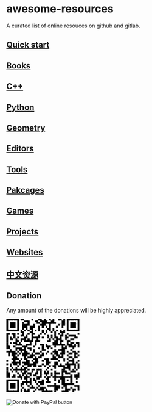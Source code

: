 # awesome-resources
A curated list of online resouces on github and gitlab.

## [Quick start](quick-start.md)

## [Books](books.md)

## [C++](C++.md)

## [Python](python.md)

## [Geometry](geometry.md)

## [Editors](editors.md)

## [Tools](tools.md)

## [Pakcages](packages.md)

## [Games](games.md)

## [Projects](projects.md)

## [Websites](websites.md)

## [中文资源](chinese.md)

## Donation
Any amount of the donations will be highly appreciated.

![QRCode](QRCode.png "QRCode")

<form action="https://www.paypal.com/donate" method="post" target="_top">
<input type="hidden" name="business" value="R49DFL3HNKE5U" />
<input type="hidden" name="item_name" value="An open source developer" />
<input type="hidden" name="currency_code" value="USD" />
<input type="image" src="https://www.paypalobjects.com/en_US/i/btn/btn_donate_LG.gif" border="0" name="submit" title="PayPal - The safer, easier way to pay online!" alt="Donate with PayPal button" />
<img alt="" border="0" src="https://www.paypal.com/en_US/i/scr/pixel.gif" width="1" height="1" />
</form>
